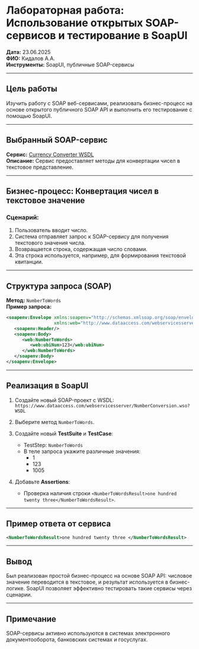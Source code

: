 
# Лабораторная работа: Использование открытых SOAP-сервисов и тестирование в SoapUI

**Дата:** 23.06.2025  
**ФИО:** Кидалов А.А.  
**Инструменты:** SoapUI, публичные SOAP-сервисы  

---

## Цель работы

Изучить работу с SOAP веб-сервисами, реализовать бизнес-процесс на основе открытого публичного SOAP API и выполнить его тестирование с помощью SoapUI.

---

## Выбранный SOAP-сервис

**Сервис:** [Currency Converter WSDL](https://www.dataaccess.com/webservicesserver/NumberConversion.wso?WSDL)  
**Описание:** Сервис предоставляет методы для конвертации чисел в текстовое представление.

---

## Бизнес-процесс: Конвертация чисел в текстовое значение

### Сценарий:
1. Пользователь вводит число.
2. Система отправляет запрос к SOAP-сервису для получения текстового значения числа.
3. Возвращается строка, содержащая число словами.
4. Эта строка используется, например, для формирования текстовой квитанции.

---

## Структура запроса (SOAP)

**Метод:** `NumberToWords`  
**Пример запроса:**
```xml
<soapenv:Envelope xmlns:soapenv="http://schemas.xmlsoap.org/soap/envelope/"
                  xmlns:web="http://www.dataaccess.com/webservicesserver/">
   <soapenv:Header/>
   <soapenv:Body>
      <web:NumberToWords>
         <web:ubiNum>123</web:ubiNum>
      </web:NumberToWords>
   </soapenv:Body>
</soapenv:Envelope>
```

---

## Реализация в SoapUI

1. Создайте новый SOAP-проект с WSDL:  
   `https://www.dataaccess.com/webservicesserver/NumberConversion.wso?WSDL`

2. Выберите метод `NumberToWords`.

3. Создайте новый **TestSuite** и **TestCase**:
   - TestStep: `NumberToWords`
   - В теле запроса укажите различные значения:
     - 1
     - 123
     - 1005

4. Добавьте **Assertions**:
   - Проверка наличия строки `<NumberToWordsResult>one hundred twenty three</NumberToWordsResult>`.

---

## Пример ответа от сервиса

```xml
<NumberToWordsResult>one hundred twenty three </NumberToWordsResult>
```

---

## Вывод

Был реализован простой бизнес-процесс на основе SOAP API: числовое значение переводится в текстовое, и результат используется в бизнес-логике. SoapUI позволяет эффективно тестировать такие сервисы через сценарии.

---

## Примечание

SOAP-сервисы активно используются в системах электронного документооборота, банковских системах и госуслугах.

